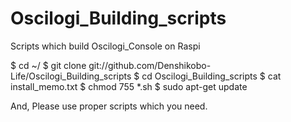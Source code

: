# Oscilogi_Building_scripts
Scripts which build Oscilogi_Console on Raspi 

<How to use>
$ cd ~/
$ git clone git://github.com/Denshikobo-Life/Oscilogi_Building_scripts
$ cd Oscilogi_Building_scripts
$ cat install_memo.txt
$ chmod 755 *.sh
$ sudo apt-get update

And, Please use proper scripts which you need.
